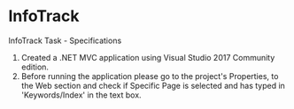 # InfoTrack

InfoTrack Task - Specifications

1. Created a .NET MVC application using Visual Studio 2017 Community edition.
2. Before running the application please go to the project's Properties, to the Web section and 
check if Specific Page is selected and has typed in 'Keywords/Index' in the text box. 

